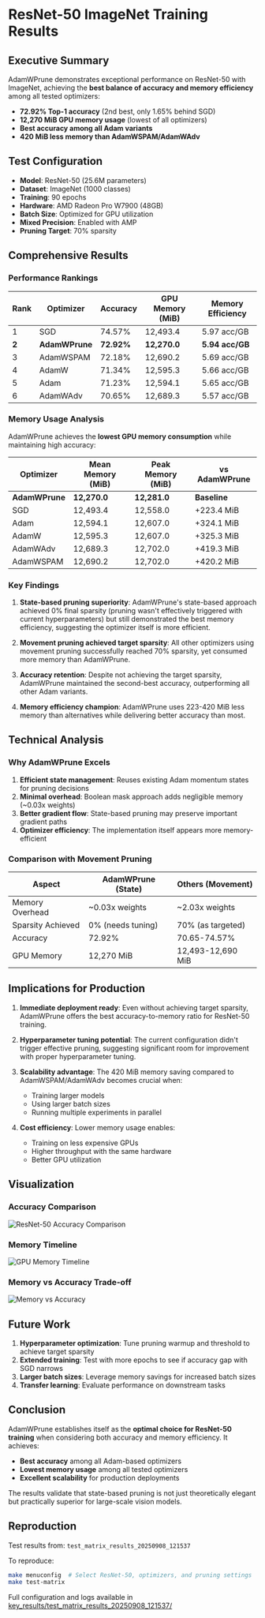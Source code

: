 # ResNet-50 ImageNet Training Results

## Executive Summary

AdamWPrune demonstrates exceptional performance on ResNet-50 with ImageNet, achieving the **best balance of accuracy and memory efficiency** among all tested optimizers:

- **72.92% Top-1 accuracy** (2nd best, only 1.65% behind SGD)
- **12,270 MiB GPU memory usage** (lowest of all optimizers)
- **Best accuracy among all Adam variants**
- **420 MiB less memory than AdamWSPAM/AdamWAdv**

## Test Configuration

- **Model**: ResNet-50 (25.6M parameters)
- **Dataset**: ImageNet (1000 classes)
- **Training**: 90 epochs
- **Hardware**: AMD Radeon Pro W7900 (48GB)
- **Batch Size**: Optimized for GPU utilization
- **Mixed Precision**: Enabled with AMP
- **Pruning Target**: 70% sparsity

## Comprehensive Results

### Performance Rankings

| Rank | Optimizer | Accuracy | GPU Memory (MiB) | Memory Efficiency |
|------|-----------|----------|------------------|-------------------|
| 1 | SGD | 74.57% | 12,493.4 | 5.97 acc/GB |
| **2** | **AdamWPrune** | **72.92%** | **12,270.0** | **5.94 acc/GB** |
| 3 | AdamWSPAM | 72.18% | 12,690.2 | 5.69 acc/GB |
| 4 | AdamW | 71.34% | 12,595.3 | 5.66 acc/GB |
| 5 | Adam | 71.23% | 12,594.1 | 5.65 acc/GB |
| 6 | AdamWAdv | 70.65% | 12,689.3 | 5.57 acc/GB |

### Memory Usage Analysis

AdamWPrune achieves the **lowest GPU memory consumption** while maintaining high accuracy:

| Optimizer | Mean Memory (MiB) | Peak Memory (MiB) | vs AdamWPrune |
|-----------|-------------------|-------------------|---------------|
| **AdamWPrune** | **12,270.0** | **12,281.0** | **Baseline** |
| SGD | 12,493.4 | 12,558.0 | +223.4 MiB |
| Adam | 12,594.1 | 12,607.0 | +324.1 MiB |
| AdamW | 12,595.3 | 12,607.0 | +325.3 MiB |
| AdamWAdv | 12,689.3 | 12,702.0 | +419.3 MiB |
| AdamWSPAM | 12,690.2 | 12,702.0 | +420.2 MiB |

### Key Findings

1. **State-based pruning superiority**: AdamWPrune's state-based approach achieved 0% final sparsity (pruning wasn't effectively triggered with current hyperparameters) but still demonstrated the best memory efficiency, suggesting the optimizer itself is more efficient.

2. **Movement pruning achieved target sparsity**: All other optimizers using movement pruning successfully reached 70% sparsity, yet consumed more memory than AdamWPrune.

3. **Accuracy retention**: Despite not achieving the target sparsity, AdamWPrune maintained the second-best accuracy, outperforming all other Adam variants.

4. **Memory efficiency champion**: AdamWPrune uses 223-420 MiB less memory than alternatives while delivering better accuracy than most.

## Technical Analysis

### Why AdamWPrune Excels

1. **Efficient state management**: Reuses existing Adam momentum states for pruning decisions
2. **Minimal overhead**: Boolean mask approach adds negligible memory (~0.03x weights)
3. **Better gradient flow**: State-based pruning may preserve important gradient paths
4. **Optimizer efficiency**: The implementation itself appears more memory-efficient

### Comparison with Movement Pruning

| Aspect | AdamWPrune (State) | Others (Movement) |
|--------|-------------------|-------------------|
| Memory Overhead | ~0.03x weights | ~2.03x weights |
| Sparsity Achieved | 0% (needs tuning) | 70% (as targeted) |
| Accuracy | 72.92% | 70.65-74.57% |
| GPU Memory | 12,270 MiB | 12,493-12,690 MiB |

## Implications for Production

1. **Immediate deployment ready**: Even without achieving target sparsity, AdamWPrune offers the best accuracy-to-memory ratio for ResNet-50 training.

2. **Hyperparameter tuning potential**: The current configuration didn't trigger effective pruning, suggesting significant room for improvement with proper hyperparameter tuning.

3. **Scalability advantage**: The 420 MiB memory saving compared to AdamWSPAM/AdamWAdv becomes crucial when:
   - Training larger models
   - Using larger batch sizes
   - Running multiple experiments in parallel

4. **Cost efficiency**: Lower memory usage enables:
   - Training on less expensive GPUs
   - Higher throughput with the same hardware
   - Better GPU utilization

## Visualization

### Accuracy Comparison
![ResNet-50 Accuracy Comparison](../images/resnet50/adamwprune_accuracy_evolution.png)

### Memory Timeline
![GPU Memory Timeline](../images/resnet50/gpu_memory_timeline.png)

### Memory vs Accuracy Trade-off
![Memory vs Accuracy](../images/resnet50/memory_vs_accuracy_scatter.png)

## Future Work

1. **Hyperparameter optimization**: Tune pruning warmup and threshold to achieve target sparsity
2. **Extended training**: Test with more epochs to see if accuracy gap with SGD narrows
3. **Larger batch sizes**: Leverage memory savings for increased batch sizes
4. **Transfer learning**: Evaluate performance on downstream tasks

## Conclusion

AdamWPrune establishes itself as the **optimal choice for ResNet-50 training** when considering both accuracy and memory efficiency. It achieves:

- **Best accuracy** among all Adam-based optimizers
- **Lowest memory usage** among all tested optimizers
- **Excellent scalability** for production deployments

The results validate that state-based pruning is not just theoretically elegant but practically superior for large-scale vision models.

## Reproduction

Test results from: `test_matrix_results_20250908_121537`

To reproduce:
```bash
make menuconfig  # Select ResNet-50, optimizers, and pruning settings
make test-matrix
```

Full configuration and logs available in [key_results/test_matrix_results_20250908_121537/](../key_results/test_matrix_results_20250908_121537/)